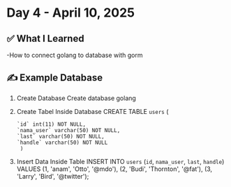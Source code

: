 # Day 4 - April 10, 2025

## ✅ What I Learned

-How to connect golang to database with gorm

## ✍️ Example Database

1.  Create Database
    Create database golang

2.  Create Tabel Inside Database
    CREATE TABLE `users` (

        `id` int(11) NOT NULL,
        `nama_user` varchar(50) NOT NULL,
        `last` varchar(50) NOT NULL,
        `handle` varchar(50) NOT NULL
         )

3.  Insert Data Inside Table
    INSERT INTO `users` (`id`, `nama_user`, `last`, `handle`) VALUES
    (1, 'anam', 'Otto', '@mdo'),
    (2, 'Budi', 'Thornton', '@fat'),
    (3, 'Larry', 'Bird', '@twitter');
